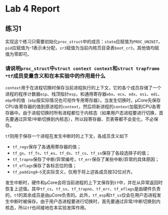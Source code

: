 # Lab 4 Report

## 练习1

实现这个练习只需要初始化`proc_struct`中的成员：`state`应赋值为`PROC_UNINIT`，`pid`应赋值为-1表示未分配，`cr3`赋值为当前内核页目录表`boot_cr3`，其他值均赋值为零即可。

### 请说明`proc_struct`中`struct context context`和`struct trapframe *tf`成员变量含义和在本实验中的作用是什么

`context`用于在进程切换时保存当前进程执行的上下文，它的各个成员存储了一个进程的程序计数器`eip`、栈顶指针`esp`，和通用寄存器`ebx`、`ecx`、`edx`、`esi`、`edi`、`ebp`中的值（`ebp`按实际情况也可视作专用寄存器）。当发生切换时，μCore先保存CPU各寄存器的值到原进程的`context`，然后将新进程的`context`加载到CPU各寄存器中。由于进程切换时所有进程都位于内核态（如果用户态进程要进行切换，首先要通过异常/中断切换到内核态），所以段寄存器、页表等都不会变化，不必保存。

`tf`则用于保存一个进程在发生中断时的上下文，各成员含义如下

- `tf_regs`保存了各通用寄存器的值；
- `tf_gs`、`tf_fs`、`tf_es`、`tf_ds`、`tf_cs`、`tf_ss`保存了各段选择子的值；
- `tf_trapno`保存了中断/异常编号，`tf_err`保存了某些中断/异常的具体原因；
- `tf_eflags`保存了各标志位的值；
- `tf_padding0~5`无实际含义，仅用于将上述各成员按32位对齐。

发生中断时，硬件和μCore会将当前进程的上下文保存到`tf`中，并在从异常返回时恢复上述值。其中`tf_cs`、`tf_ss`、`tf_trapno`、`tf_err`、`tf_eflags`是由硬件负责的，`tf`的其余成员是由μCore负责的。此外，`tf_esp`和`tf_ss`仅会在用户态进程发生中断时被保存。由于用户态进程要进行切换时，首先要通过异常/中断切换到内核态，所以`tf`也间接地在本实验发挥作用。
